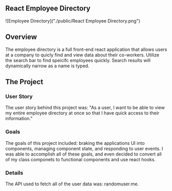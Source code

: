 ## React Employee Directory

![Employee Directory]("./public/React Employee Directory.png")

## Overview

The employee directory is a full front-end react application that allows users at a company to quicly find and view data about their co-workers. Utilize the search bar to find speicifc employees quickly. Search results will dynamically narrow as a name is typed.

## The Project

### User Story

The user story behind this project was: "As a user, I want to be able to view my entire employee directory at once so that I have quick access to their information."

### Goals

The goals of this project included: braking the applications UI into components, managing component state, and responding to user events. I was able to accomplish all of these goals, and even decided to convert all of my class componets to functional components and use react hooks.

### Details

The API used to fetch all of the user data was: randomuser.me.
